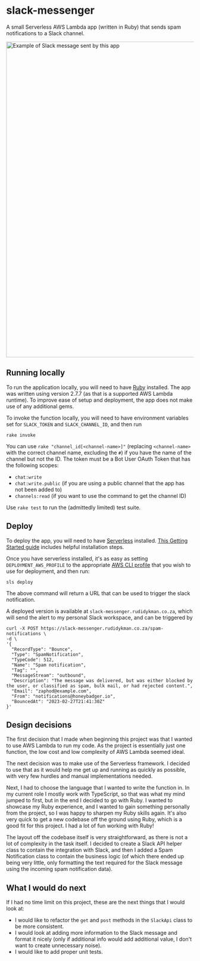 # slack-messenger

A small Serverless AWS Lambda app (written in Ruby) that sends spam notifications to a Slack channel.

<img width="846" alt="Example of Slack message sent by this app" src="https://user-images.githubusercontent.com/43446888/222897225-f94303f0-3c3a-479f-939f-b825d42d3063.png">

## Running locally

To run the application locally, you will need to have [Ruby](https://www.ruby-lang.org/en/) installed. The app was written using version 2.7.7 (as that is a supported AWS Lambda runtime). To improve ease of setup and deployment, the app does not make use of any additional gems.

To invoke the function locally, you will need to have environment variables set for `SLACK_TOKEN` and `SLACK_CHANNEL_ID`, and then run
```
rake invoke
```
You can use `rake "channel_id[<channel-name>]"` (replacing `<channel-name>` with the correct channel name, excluding the `#`) if you have the name of the channel but not the ID. The token must be a Bot User OAuth Token that has the following scopes:
- `chat:write`
- `chat:write.public` (if you are using a public channel that the app has not been added to)
- `channels:read` (if you want to use the command to get the channel ID)

Use `rake test` to run the (admittedly limited) test suite.

## Deploy

To deploy the app, you will need to have [Serverless](https://www.serverless.com/) installed. [This Getting Started guide](https://www.serverless.com/framework/docs/getting-started) includes helpful installation steps.

Once you have serverless installed, it's as easy as setting `DEPLOYMENT_AWS_PROFILE` to the appropriate [AWS CLI profile](https://docs.aws.amazon.com/cli/latest/userguide/cli-configure-profiles.html) that you wish to use for deployment, and then run:
```
sls deploy
```
The above command will return a URL that can be used to trigger the slack notification.

A deployed version is available at `slack-messenger.rudidykman.co.za`, which will send the alert to my personal Slack workspace, and can be triggered by
```
curl -X POST https://slack-messenger.rudidykman.co.za/spam-notifications \
-d \
'{
  "RecordType": "Bounce",
  "Type": "SpamNotification",
  "TypeCode": 512,
  "Name": "Spam notification",
  "Tag": "",
  "MessageStream": "outbound",
  "Description": "The message was delivered, but was either blocked by the user, or classified as spam, bulk mail, or had rejected content.",
  "Email": "zaphod@example.com",
  "From": "notifications@honeybadger.io",
  "BouncedAt": "2023-02-27T21:41:30Z"
}'
```

## Design decisions

The first decision that I made when beginning this project was that I wanted to use AWS Lambda to run my code. As the project is essentially just one function, the low cost and low complexity of AWS Lambda seemed ideal.

The next decision was to make use of the Serverless framework. I decided to use that as it would help me get up and running as quickly as possible, with very few hurdles and manual implementations needed.

Next, I had to choose the language that I wanted to write the function in. In my current role I mostly work with TypeScript, so that was what my mind jumped to first, but in the end I decided to go with Ruby. I
wanted to showcase my Ruby experience, and I wanted to gain something personally from the project, so I was happy to sharpen my Ruby skills again. It's also very quick to get a new codebase off the ground using Ruby, which is a good fit for this project. I had a lot of fun working with Ruby!

The layout off the codebase itself is very straightforward, as there is not a lot of complexity in the task itself. I decided to create a Slack API helper class to contain the integration with Slack, and then I added a Spam Notification class to contain the business logic (of which there ended up being very little, only formatting the text required for the Slack message using the incoming spam notification data).

## What I would do next

If I had no time limit on this project, these are the next things that I would look at:
- I would like to refactor the `get` and `post` methods in the `SlackApi` class to be more consistent.
- I would look at adding more information to the Slack message and format it nicely (only if additional info would add additional value, I don't want to create unnecessary noise).
- I would like to add proper unit tests.
